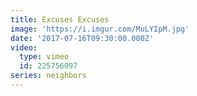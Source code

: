 ```yaml
---
title: Excuses Excuses
image: 'https://i.imgur.com/MuLYIpM.jpg'
date: '2017-07-16T09:30:00.000Z'
video:
  type: vimeo
  id: 225756097
series: neighbors
---
```


